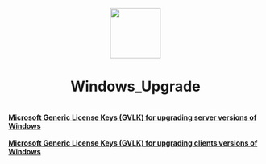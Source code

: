 <p align="center">
<a href="https://git.io/streak-stats"><img width="100" height="100" src="https://github.com/dimoroz772/Windows_Upgrade_Or_Install_Keys/blob/main/Windows.png"/></a>
</p>

<h1 align="Center"> Windows_Upgrade</h1>
 <br/>
<a href="https://github.com/dimoroz772/Windows_Upgrade_Or_Install_Keys/blob/main/Microsoft_Generic_License_Keys_(GVLK)_for_upgrading_server_versions_of_Windows"><b>Microsoft Generic License Keys (GVLK) for upgrading server versions of Windows</b></a><br/>
 <br/>
<a href="https://github.com/dimoroz772/Windows_Upgrade_Or_Install_Keys/blob/main/Microsoft_Generic_License_Keys_(GVLK)_for_upgrading_clients_versions_of_Windows"><b>Microsoft Generic License Keys (GVLK) for upgrading clients versions of Windows</b></a><br/>
